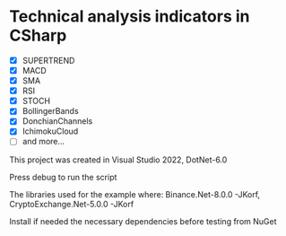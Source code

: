 # Technical analysis indicators in CSharp

- [x] SUPERTREND
- [x] MACD
- [x] SMA
- [x] RSI
- [x] STOCH
- [x] BollingerBands
- [x] DonchianChannels
- [x] IchimokuCloud
- [ ] and more...

This project was created in Visual Studio 2022, DotNet-6.0

Press debug to run the script

The libraries used for the example where:
Binance.Net-8.0.0 -JKorf, CryptoExchange.Net-5.0.0 -JKorf

Install if needed the necessary dependencies before testing from NuGet
